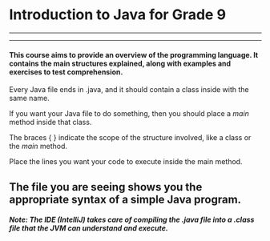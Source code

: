Introduction to Java for Grade 9
=========================================================
___
***
#### This course aims to provide an overview of the programming language. It contains the main structures explained, along with examples and exercises to test comprehension.

Every Java file ends in .java, and it should
contain a class inside with the same name.

If you want your Java file to do something, then
you should place a *main* method inside that class.

The braces \{ \} indicate the scope of the structure
involved, like a class or the *main* method.

Place the lines you want your code to execute
inside the main method.

The file you are seeing shows you the appropriate
syntax of a simple Java program.
---
##### Note: The IDE (IntelliJ) takes care of compiling the .java file into a .class file that the JVM can understand and execute.

